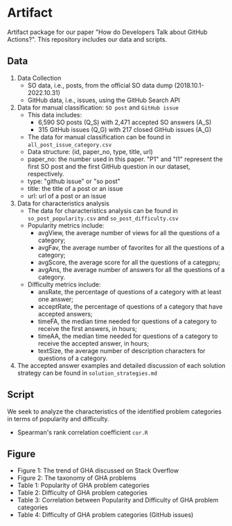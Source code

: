 # Artifact

Artifact package for our paper "How do Developers Talk about GitHub Actions?". This repository includes our data and scripts. 

## Data
1. Data Collection
	* SO data, i.e., posts, from the official SO data dump (2018.10.1-2022.10.31)
	* GitHub data, i.e., issues, using the GitHub Search API
2. Data for manual classification: `SO post` and `GitHub issue`
	* This data includes: 
    	- 6,590 SO posts (Q\_S) with 2,471 accepted SO answers (A\_S)
    	- 315 GitHub issues (Q\_G) with 217 closed GitHub issues (A\_G)
    * The data for manual classification can be found in `all_post_issue_category.csv`
    * Data structure: (id, paper_no, type, title, url)
	- paper\_no: the number used in this paper. "P1" and "I1" represent the first SO post and the first GitHub question in our dataset, respectively.
	- type: "github issue" or "so post"
	- title: the title of a post or an issue
	- url: url of a post or an issue   
3. Data for characteristics analysis
    * The data for characteristics analysis can be found in `so_post_popularity.csv` and `so_post_difficulty.csv`
    * Popularity metrics include:
     	- avgView, the average number of views for all the questions of a category;
        - avgFav, the average number of favorites for all the questions of a category;
        - avgScore, the average score for all the questions of a categpru;
        - avgAns, the average number of answers for all the questions of a category. 
    * Difficulty metrics include:
      	- ansRate, the percentage of questions of a category with at least one answer;
      	- acceptRate, the percentage of questions of a category that have accepted answers;
      	- timeFA, the median time needed for questions of a category to receive the first answers, in hours;
      	- timeAA, the median time needed for questions of a category to receive the accepted answer, in hours;
      	- textSize, the average number of description characters for questions of a category.
4. The accepted answer examples and detailed discussion of each solution strategy can be found in `solution_strategies.md`

## Script
We seek to analyze the characteristics of the identified problem categories in terms of popularity and difficulty. 
* Spearman's rank correlation coefficient `cor.R`

## Figure
* Figure 1: The trend of GHA discussed on Stack Overflow
* Figure 2: The taxonomy of GHA problems
* Table 1: Popularity of GHA problem categories
* Table 2: Difficulty of GHA problem categories
* Table 3: Correlation between Popularity and Difficulty of GHA problem categories
* Table 4: Difficulty of GHA problem categories (GitHub issues)
